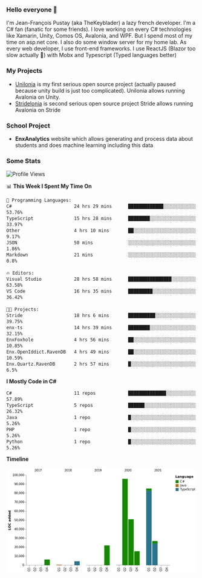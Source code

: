 ### Hello everyone 👋

I'm Jean-François Pustay (aka TheKeyblader) a lazy french developer. I'm a C# fan (fanatic for some friends). I love working on every C# technologies like Xamarin, Unity, Comos OS, Avalonia, and WPF.  But I spend most of my time on asp.net core. I also do some window server for my home lab. As every web developer, I use front-end frameworks. I use ReactJS (Blazor too slow actually 🙂) with Mobx and Typescript (Typed languages better)

### My Projects

* [Unilonia](https://github.com/TheKeyblader/Unilonia) is my first serious open source project (actually paused because unity build is just too complicated).
  Unilonia allows running Avalonia on Unity.
* [Stridelonia](https://github.com/TheKeyblader/Stridelonia) is second serious open source project
  Stride allows running Avalonia on Stride

### School Project

* __EnxAnalytics__ website which allows generating and process data about  students and does machine learning including this data 

### Some Stats

<!--START_SECTION:waka-->
![Profile Views](http://img.shields.io/badge/Profile%20Views-2-blue)

📊 **This Week I Spent My Time On** 

```text
💬 Programming Languages: 
C#                       24 hrs 29 mins      █████████████░░░░░░░░░░░░   53.76% 
TypeScript               15 hrs 28 mins      ████████░░░░░░░░░░░░░░░░░   33.97% 
Other                    4 hrs 10 mins       ██░░░░░░░░░░░░░░░░░░░░░░░   9.17% 
JSON                     50 mins             ░░░░░░░░░░░░░░░░░░░░░░░░░   1.86% 
Markdown                 21 mins             ░░░░░░░░░░░░░░░░░░░░░░░░░   0.8%

🔥 Editors: 
Visual Studio            28 hrs 58 mins      ████████████████░░░░░░░░░   63.58% 
VS Code                  16 hrs 35 mins      █████████░░░░░░░░░░░░░░░░   36.42%

🐱‍💻 Projects: 
Stride                   18 hrs 6 mins       ██████████░░░░░░░░░░░░░░░   39.75% 
enx-ts                   14 hrs 39 mins      ████████░░░░░░░░░░░░░░░░░   32.15% 
EnxFoxhole               4 hrs 56 mins       ██░░░░░░░░░░░░░░░░░░░░░░░   10.85% 
Enx.OpenIddict.RavenDB   4 hrs 49 mins       ██░░░░░░░░░░░░░░░░░░░░░░░   10.59% 
Enx.Quartz.RavenDB       2 hrs 57 mins       █░░░░░░░░░░░░░░░░░░░░░░░░   6.5%

```

**I Mostly Code in C#** 

```text
C#                       11 repos            ██████████████░░░░░░░░░░░   57.89% 
TypeScript               5 repos             ██████░░░░░░░░░░░░░░░░░░░   26.32% 
Java                     1 repo              █░░░░░░░░░░░░░░░░░░░░░░░░   5.26% 
PHP                      1 repo              █░░░░░░░░░░░░░░░░░░░░░░░░   5.26% 
Python                   1 repo              █░░░░░░░░░░░░░░░░░░░░░░░░   5.26%

```


**Timeline**

![Chart not found](https://raw.githubusercontent.com/TheKeyblader/TheKeyblader/main/charts/bar_graph.png) 


<!--END_SECTION:waka-->

<!--
**TheKeyblader/TheKeyblader** is a ✨ _special_ ✨ repository because its `README.md` (this file) appears on your GitHub profile.

Here are some ideas to get you started:

- 🔭 I’m currently working on ...
- 🌱 I’m currently learning ...
- 👯 I’m looking to collaborate on ...
- 🤔 I’m looking for help with ...
- 💬 Ask me about ...
- 📫 How to reach me: ...
- 😄 Pronouns: ...
- ⚡ Fun fact: ...
-->
